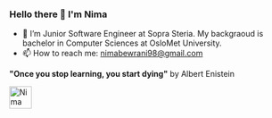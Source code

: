 ### Hello there  👋  I'm Nima
 <!--![](https://visitor-badge.laobi.icu/badge?page_id=NimaAB.NimaAB)-->
<!--[![Github](https://img.shields.io/github/followers/NimaAB?label=Follow&style=social)](https://github.com/NimaAB)-->



- 🔭 I’m Junior Software Engineer at Sopra Steria. My backgraoud is bachelor in Computer Sciences at OsloMet University. 
- 📫 How to reach me: nimabewrani98@gmail.com
<!-- - 💬 Ask me about "Nothing actually".--> 

**"Once you stop learning, you start dying"** by Albert Enistein

[<img align="left" alt="Nima Abdollahi | LinkedIn" width="40px" src="https://cdn.jsdelivr.net/npm/simple-icons@v3/icons/linkedin.svg" />][linkedin]
<br>


<!--### Stats
![GitHub stats](https://github-readme-stats.vercel.app/api?username=NimaAB&&show_icons=true&title_color=000&icon_color=bb2acf&text_color=000&bg_color=fff)-->

<!--![Top Langs](https://github-readme-stats.vercel.app/api/top-langs/?username=NimaAB&title_color=000&icon_color=bb2acf&text_color=000&bg_color=fff)-->
<!--![lang stats](https://github-readme-stats.vercel.app/api/top-langs/?username=NimaAB&layout=compact&hide=html)-->




<!--Links-->
[linkedin]: https://www.linkedin.com/in/nima-abdollahi-770254193/ 

